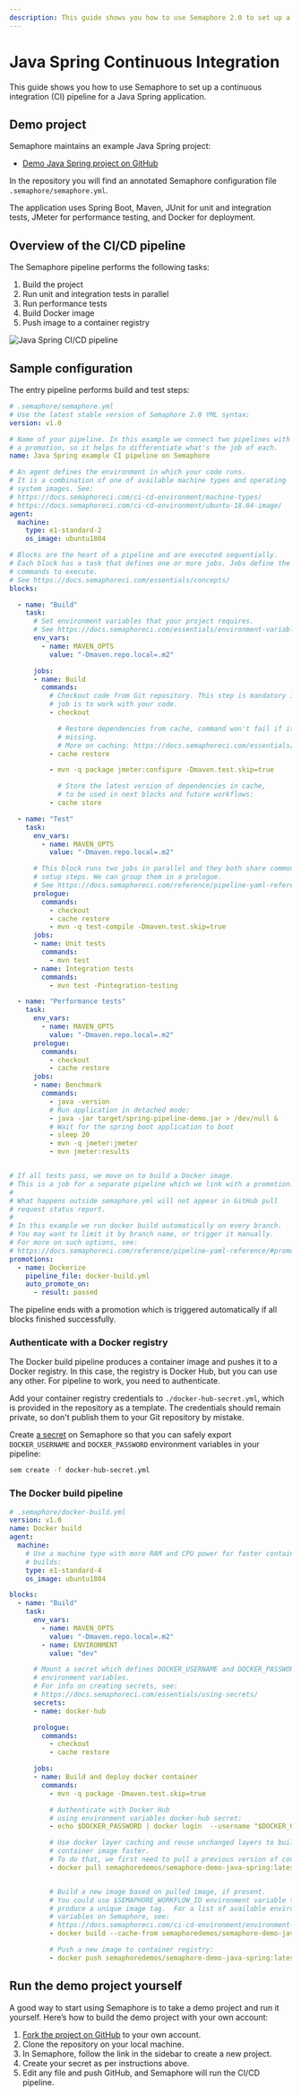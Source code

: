 ```yaml
---
description: This guide shows you how to use Semaphore 2.0 to set up a continuous integration (CI) pipeline for a Java Spring application.
---
```


# Java Spring Continuous Integration

This guide shows you how to use Semaphore to set up a continuous integration
(CI) pipeline for a Java Spring application.

## Demo project

Semaphore maintains an example Java Spring project:

- [Demo Java Spring project on GitHub][demo-project]

In the repository you will find an annotated Semaphore configuration file
`.semaphore/semaphore.yml`.

The application uses Spring Boot, Maven, JUnit for unit and integration tests,
JMeter for performance testing, and Docker for deployment.

## Overview of the CI/CD pipeline

The Semaphore pipeline performs the following tasks:

1. Build the project
2. Run unit and integration tests in parallel
3. Run performance tests
4. Build Docker image
5. Push image to a container registry

![Java Spring CI/CD pipeline](https://github.com/semaphoreci-demos/semaphore-demo-java-spring/raw/master/assets/pipeline-result.png)

## Sample configuration

The entry pipeline performs build and test steps:

``` yaml
# .semaphore/semaphore.yml
# Use the latest stable version of Semaphore 2.0 YML syntax:
version: v1.0

# Name of your pipeline. In this example we connect two pipelines with
# a promotion, so it helps to differentiate what's the job of each.
name: Java Spring example CI pipeline on Semaphore

# An agent defines the environment in which your code runs.
# It is a combination of one of available machine types and operating
# system images. See:
# https://docs.semaphoreci.com/ci-cd-environment/machine-types/
# https://docs.semaphoreci.com/ci-cd-environment/ubuntu-18.04-image/
agent:
  machine:
    type: e1-standard-2
    os_image: ubuntu1804

# Blocks are the heart of a pipeline and are executed sequentially.
# Each block has a task that defines one or more jobs. Jobs define the
# commands to execute.
# See https://docs.semaphoreci.com/essentials/concepts/
blocks:

  - name: "Build"
    task:
      # Set environment variables that your project requires.
      # See https://docs.semaphoreci.com/essentials/environment-variables/
      env_vars:
        - name: MAVEN_OPTS
          value: "-Dmaven.repo.local=.m2"

      jobs:
      - name: Build
        commands:
          # Checkout code from Git repository. This step is mandatory if the
          # job is to work with your code.
          - checkout

            # Restore dependencies from cache, command won't fail if it's
            # missing.
            # More on caching: https://docs.semaphoreci.com/essentials/caching-dependencies-and-directories/
          - cache restore

          - mvn -q package jmeter:configure -Dmaven.test.skip=true

            # Store the latest version of dependencies in cache,
            # to be used in next blocks and future workflows:
          - cache store

  - name: "Test"
    task:
      env_vars:
        - name: MAVEN_OPTS
          value: "-Dmaven.repo.local=.m2"

      # This block runs two jobs in parallel and they both share common
      # setup steps. We can group them in a prologue.
      # See https://docs.semaphoreci.com/reference/pipeline-yaml-reference/#prologue
      prologue:
        commands:
          - checkout
          - cache restore
          - mvn -q test-compile -Dmaven.test.skip=true
      jobs:
      - name: Unit tests
        commands:
          - mvn test
      - name: Integration tests
        commands:
          - mvn test -Pintegration-testing

  - name: "Performance tests"
    task:
      env_vars:
        - name: MAVEN_OPTS
          value: "-Dmaven.repo.local=.m2"
      prologue:
        commands:
          - checkout
          - cache restore
      jobs:
      - name: Benchmark
        commands:
          - java -version
          # Run application in detached mode:
          - java -jar target/spring-pipeline-demo.jar > /dev/null &
          # Wait for the spring boot application to boot
          - sleep 20
          - mvn -q jmeter:jmeter
          - mvn jmeter:results


# If all tests pass, we move on to build a Docker image.
# This is a job for a separate pipeline which we link with a promotion.
#
# What happens outside semaphore.yml will not appear in GitHub pull
# request status report.
#
# In this example we run docker build automatically on every branch.
# You may want to limit it by branch name, or trigger it manually.
# For more on such options, see:
# https://docs.semaphoreci.com/reference/pipeline-yaml-reference/#promotions
promotions:
  - name: Dockerize
    pipeline_file: docker-build.yml
    auto_promote_on:
      - result: passed
```

The pipeline ends with a promotion which is triggered automatically if all
blocks finished successfully.

### Authenticate with a Docker registry

The Docker build pipeline produces a container image and pushes it to a
Docker registry. In this case, the registry is Docker Hub, but you can use any
other. For pipeline to work, you need to authenticate.

Add your container registry credentials to `./docker-hub-secret.yml`, which is
provided in the repository as a template.  The credentials should remain
private, so don't publish them to your Git repository by mistake.

Create [a secret][secrets-guide] on Semaphore so that you can safely export
`DOCKER_USERNAME` and `DOCKER_PASSWORD` environment variables in your pipeline:

``` bash
sem create -f docker-hub-secret.yml
```

### The Docker build pipeline

``` yaml
# .semaphore/docker-build.yml
version: v1.0
name: Docker build
agent:
  machine:
    # Use a machine type with more RAM and CPU power for faster container
    # builds:
    type: e1-standard-4
    os_image: ubuntu1804

blocks:
  - name: "Build"
    task:
      env_vars:
        - name: MAVEN_OPTS
          value: "-Dmaven.repo.local=.m2"
        - name: ENVIRONMENT
          value: "dev"

      # Mount a secret which defines DOCKER_USERNAME and DOCKER_PASSWORD
      # environment variables.
      # For info on creating secrets, see:
      # https://docs.semaphoreci.com/essentials/using-secrets/
      secrets:
      - name: docker-hub

      prologue:
        commands:
          - checkout
          - cache restore

      jobs:
      - name: Build and deploy docker container
        commands:
          - mvn -q package -Dmaven.test.skip=true

          # Authenticate with Docker Hub
          # using environment variables docker-hub secret:
          - echo $DOCKER_PASSWORD | docker login  --username "$DOCKER_USERNAME" --password-stdin

          # Use docker layer caching and reuse unchanged layers to build a new
          # container image faster.
          # To do that, we first need to pull a previous version of container:
          - docker pull semaphoredemos/semaphore-demo-java-spring:latest || true


          # Build a new image based on pulled image, if present.
          # You could use $SEMAPHORE_WORKFLOW_ID environment variable to
          # produce a unique image tag.  For a list of available environment
          # variables on Semaphore, see:
          # https://docs.semaphoreci.com/ci-cd-environment/environment-variables/
          - docker build --cache-from semaphoredemos/semaphore-demo-java-spring:latest --build-arg ENVIRONMENT="${ENVIRONMENT}" -t semaphoredemos/semaphore-demo-java-spring:latest .

          # Push a new image to container registry:
          - docker push semaphoredemos/semaphore-demo-java-spring:latest
```

## Run the demo project yourself

A good way to start using Semaphore is to take a demo project and run it
yourself. Here’s how to build the demo project with your own account:

1. [Fork the project on GitHub][demo-project] to your own account.
2. Clone the repository on your local machine.
3. In Semaphore, follow the link in the sidebar to create a new project.
4. Create your secret as per instructions above.
5. Edit any file and push GitHub, and Semaphore will run the CI/CD pipeline.

[demo-project]: https://github.com/semaphoreci-demos/semaphore-demo-java-spring
[secrets-guide]: https://docs.semaphoreci.com/essentials/using-secrets/

